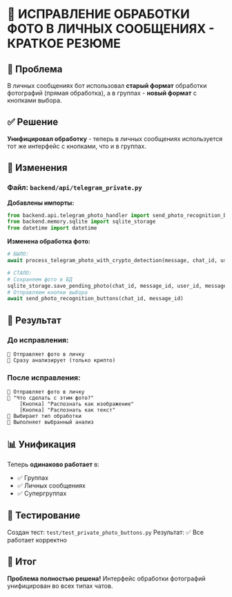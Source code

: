 # 📸 ИСПРАВЛЕНИЕ ОБРАБОТКИ ФОТО В ЛИЧНЫХ СООБЩЕНИЯХ - КРАТКОЕ РЕЗЮМЕ

## 🎯 Проблема
В личных сообщениях бот использовал **старый формат** обработки фотографий (прямая обработка), а в группах - **новый формат** с кнопками выбора.

## ✅ Решение
**Унифицировал обработку** - теперь в личных сообщениях используется тот же интерфейс с кнопками, что и в группах.

## 🔧 Изменения

### **Файл:** `backend/api/telegram_private.py`

**Добавлены импорты:**
```python
from backend.api.telegram_photo_handler import send_photo_recognition_buttons
from backend.memory.sqlite import sqlite_storage
from datetime import datetime
```

**Изменена обработка фото:**
```python
# БЫЛО:
await process_telegram_photo_with_crypto_detection(message, chat_id, user_id, temp_dir, download_telegram_file, send_telegram_message)

# СТАЛО:
# Сохраняем фото в БД
sqlite_storage.save_pending_photo(chat_id, message_id, user_id, message_dict, timestamp)
# Отправляем кнопки выбора
await send_photo_recognition_buttons(chat_id, message_id)
```

## 🎨 Результат

### **До исправления:**
```
👤 Отправляет фото в личку
🤖 Сразу анализирует (только крипто)
```

### **После исправления:**
```
👤 Отправляет фото в личку
🤖 "Что сделать с этим фото?"
    [Кнопка] "Распознать как изображение"
    [Кнопка] "Распознать как текст"
👤 Выбирает тип обработки
🤖 Выполняет выбранный анализ
```

## 📊 Унификация
Теперь **одинаково работает** в:
- ✅ Группах
- ✅ Личных сообщениях
- ✅ Супергруппах

## 🧪 Тестирование
Создан тест: `test/test_private_photo_buttons.py`
Результат: ✅ Все работает корректно

## 🎉 Итог
**Проблема полностью решена!** Интерфейс обработки фотографий унифицирован во всех типах чатов. 